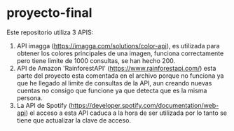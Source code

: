 # proyecto-final
Este repositorio utiliza 3 APIS:
1. API imagga (https://imagga.com/solutions/color-api), es utilizada para obtener los colores principales de una imagen, funciona correctamente pero tiene limite de 1000 consultas, se han hecho 200.
2. API de Amazon 'RainforestAPI' (https://www.rainforestapi.com/) esta parte del proyecto esta comentada en el archivo porque no funciona ya que he llegado al limite de consultas de la API, aun creando nuevas cuentas no consigo que funcione ya que detecta que es la misma persona. 
3. La API de Spotify (https://developer.spotify.com/documentation/web-api) el acceso a esta API caduca a la hora de ser utilizada por lo tanto se tiene que actualizar la clave de acceso. 
